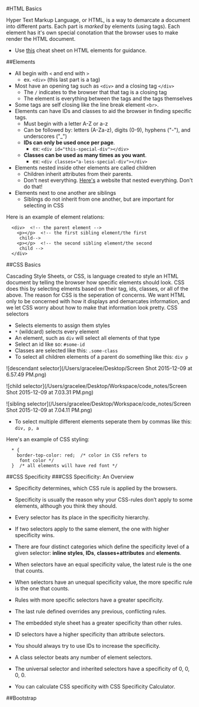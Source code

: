 #HTML Basics

Hyper Text Markup Language, or HTML, is a way to demarcate a document into different parts. Each part is *marked* by elements (using tags). Each element has it's own special conotation that the browser uses to make render the HTML document. 

+ Use [this](http://www.cril.univ-artois.fr/~lecoutre/teaching/web/sheets/HTML.pdf) cheat sheet on HTML elements for guidance.

##Elements

+ All begin with `<` and end with `>` 
	+ ex. `<div>` (this last part is a tag)
+ Most have an opening tag such as `<div>` and a closing tag `</div>`
	+ The `/` indicates to the browser that that tag is a closing tag
	+ The element is everything between the tags and the tags themselves
+ Some tags are self closing like the line break element `<br>`.
+ Elements can have IDs and classes to aid the browser in finding specific tags.
	+ Must begin with a letter A-Z or a-z
	+ Can be followed by: letters (A-Za-z), digits (0-9), hyphens ("-"), and underscores ("_")
	+ **IDs can only be used once per page**. 
		+ ex: `<div id="this-special-div"></div>`
	+ **Classes can be used as many times as you want**. 
		+ ex: `<div classes="a-less-special-div"></div>`
+ Elements nested inside other elements are called children
	+ Children inherit attributes from their parents.
	+ Don't nest everything. [Here's](http://sewingandembroiderywarehouse.com/embtrb.htm) a website that nested everything. Don't do that!
+ Elements next to one another are siblings
	+ Siblings do not inherit from one another, but are important for selecting in CSS

Here is an example of element relations:

```
  <div>  <!-- the parent element -->
    <p></p>  <!-- the first sibling element/the first
     child-->
    <p></p>  <!-- the second sibling element/the second
     child -->
  </div>
```

##CSS Basics

Cascading Style Sheets, or CSS, is language created to style an HTML document by telling the browser how specific elements should look. CSS does this by selecting elments based on their tag, ids, classes, or all of the above. The reason for CSS is the seperation of concerns. We want HTML only to be concerned with how it displays and demarcates information, and we let CSS worry about how to make that information look pretty.
CSS selectors

+ Selects elements to assign them styles
+ `*` (wildcard) selects every element
+ An element, such as `div` will select all elements of that type
+ Select an id like so: `#some-id`
+ Classes are selected like this: `.some-class`
+ To select all children elements of a parent do something like this: `div p`

![descendant selector](/Users/gracelee/Desktop/Screen Shot 2015-12-09 at 6.57.49 PM.png)

![child selector](/Users/gracelee/Desktop/Workspace/code_notes/Screen Shot 2015-12-09 at 7.03.31 PM.png)

![sibling selector](/Users/gracelee/Desktop/Workspace/code_notes/Screen Shot 2015-12-09 at 7.04.11 PM.png)

+ To select multiple different elements seperate them by commas like this: `div, p, a`

Here's an example of CSS styling:

```
  * {
    border-top-color: red;  /* color in CSS refers to
     font color */
  }  /* all elements will have red font */
```

##CSS Specificity
###CSS Specificity: An Overview
+ Specificity determines, which CSS rule is applied by the browsers.

+ Specificity is usually the reason why your CSS-rules don’t apply to some elements, although you think they should.
+ Every selector has its place in the specificity hierarchy.
+ If two selectors apply to the same element, the one with higher specificity wins.
+ There are four distinct categories which define the specificity level of a given selector: **inline styles**, **IDs**, **classes+attributes** and **elements**.
+ When selectors have an equal specificity value, the latest rule is the one that counts.
+ When selectors have an unequal specificity value, the more specific rule is the one that counts.
+ Rules with more specific selectors have a greater specificity.
+ The last rule defined overrides any previous, conflicting rules.
+ The embedded style sheet has a greater specificity than other rules.
+ ID selectors have a higher specificity than attribute selectors.
+ You should always try to use IDs to increase the specificity.
+ A class selector beats any number of element selectors.
+ The universal selector and inherited selectors have a specificity of 0, 0, 0, 0.
+ You can calculate CSS specificity with CSS Specificity Calculator.

##Bootstrap

